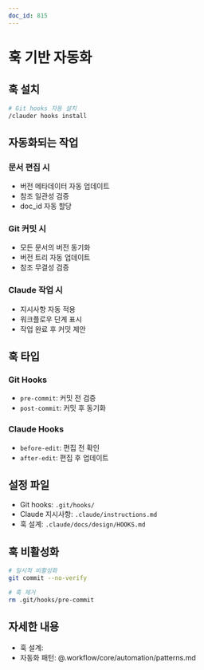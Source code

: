```yaml
---
doc_id: 815
---
```


# 훅 기반 자동화

## 훅 설치

```bash
# Git hooks 자동 설치
/clauder hooks install
```

## 자동화되는 작업

### 문서 편집 시
- 버전 메타데이터 자동 업데이트
- 참조 일관성 검증
- doc_id 자동 할당

### Git 커밋 시
- 모든 문서의 버전 동기화
- 버전 트리 자동 업데이트
- 참조 무결성 검증

### Claude 작업 시
- 지시사항 자동 적용
- 워크플로우 단계 표시
- 작업 완료 후 커밋 제안

## 훅 타입

### Git Hooks
- `pre-commit`: 커밋 전 검증
- `post-commit`: 커밋 후 동기화

### Claude Hooks
- `before-edit`: 편집 전 확인
- `after-edit`: 편집 후 업데이트

## 설정 파일

- Git hooks: `.git/hooks/`
- Claude 지시사항: `.claude/instructions.md`
- 훅 설계: `.claude/docs/design/HOOKS.md`

## 훅 비활성화

```bash
# 일시적 비활성화
git commit --no-verify

# 훅 제거
rm .git/hooks/pre-commit
```

## 자세한 내용

- 훅 설계: 
- 자동화 패턴: @.workflow/core/automation/patterns.md
